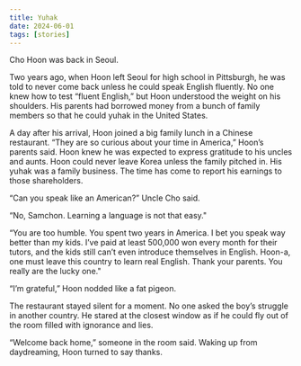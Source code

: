 ```yaml
---
title: Yuhak
date: 2024-06-01
tags: [stories]
---
```


Cho Hoon was back in Seoul.

Two years ago, when Hoon left Seoul for high school in Pittsburgh, he was told to never come back unless he could speak English fluently. No one knew how to test “fluent English,” but Hoon understood the weight on his shoulders. His parents had borrowed money from a bunch of family members so that he could yuhak in the United States.

A day after his arrival, Hoon joined a big family lunch in a Chinese restaurant. “They are so curious about your time in America,” Hoon’s parents said. Hoon knew he was expected to express gratitude to his uncles and aunts. Hoon could never leave Korea unless the family pitched in. His yuhak was a family business. The time has come to report his earnings to those shareholders.

“Can you speak like an American?” Uncle Cho said.

“No, Samchon. Learning a language is not that easy."

“You are too humble. You spent two years in America. I bet you speak way better than my kids. I’ve paid at least 500,000 won every month for their tutors, and the kids still can’t even introduce themselves in English. Hoon-a, one must leave this country to learn real English. Thank your parents. You really are the lucky one."

“I’m grateful,” Hoon nodded like a fat pigeon.

The restaurant stayed silent for a moment. No one asked the boy’s struggle in another country. He stared at the closest window as if he could fly out of the room filled with ignorance and lies.

“Welcome back home,” someone in the room said. Waking up from daydreaming, Hoon turned to say thanks.
